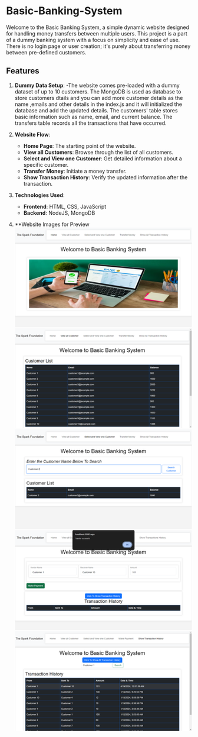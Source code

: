 # Basic-Banking-System
Welcome to the Basic Banking System, a simple dynamic website designed for handling money transfers between multiple users. This project is a part of a dummy banking system with a focus on simplicity and ease of use. There is no login page or user creation; it's purely about transferring money between pre-defined customers.

## Features

1. **Dummy Data Setup**:
   -The website comes pre-loaded with a dummy dataset of up to 10 customers. The MongoDB is used as database to store customers dtails and you can add more customer details as the name ,emails and other details in the index.js and it will initialized the database and add the updated details. The customers' table stores basic information such as name, email, and current balance. The transfers table records all the transactions that have occurred.

2. **Website Flow**:
   - **Home Page**: The starting point of the website.
   - **View all Customers**: Browse through the list of all customers.
   - **Select and View one Customer**: Get detailed information about a specific customer.
   - **Transfer Money**: Initiate a money transfer.
   - **Show Transaction History**: Verify the updated information after the transaction.

3. **Technologies Used**:
   - **Frontend**: HTML, CSS, JavaScript
   - **Backend**: NodeJS, MongoDB
4. **Website Images for Preview
   ![Home Page](https://github.com/vijay628/Basic-Banking-System/blob/master/website_image/Screenshot%20(83).png?raw=true)
   ![Customer List](https://github.com/vijay628/Basic-Banking-System/blob/master/website_image/Screenshot%20(84).png?raw=true)
   ![Select and view one customer](https://github.com/vijay628/Basic-Banking-System/blob/master/website_image/Screenshot%20(85).png?raw=true)
    ![Transfer Money](https://github.com/vijay628/Basic-Banking-System/blob/master/website_image/Screenshot%20(86).png?raw=true)
    ![Transaction History](https://github.com/vijay628/Basic-Banking-System/blob/master/website_image/Screenshot%20(87).png?raw=true)
